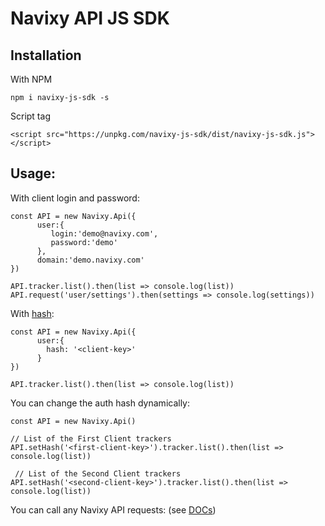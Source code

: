 # Navixy API JS SDK

## Installation
With NPM
```
npm i navixy-js-sdk -s
```

Script tag
```
<script src="https://unpkg.com/navixy-js-sdk/dist/navixy-js-sdk.js"></script>
```

## Usage:
With client login and password:
```
const API = new Navixy.Api({
      user:{
         login:'demo@navixy.com',
         password:'demo'
      },
      domain:'demo.navixy.com'
})

API.tracker.list().then(list => console.log(list))
API.request('user/settings').then(settings => console.log(settings))
```

With [hash](https://developers.navixy.com/#/api/resources/user/?id=auth):

```
const API = new Navixy.Api({
      user:{
        hash: '<client-key>'
      }
})

API.tracker.list().then(list => console.log(list))
```

You can change the auth hash dynamically:

```
const API = new Navixy.Api()

// List of the First Client trackers
API.setHash('<first-client-key>').tracker.list().then(list => console.log(list))

 // List of the Second Client trackers
API.setHash('<second-client-key>').tracker.list().then(list => console.log(list))
```

You can call any Navixy API requests: (see [DOCs](https://developers.navixy.com/#/api/getting-started/))


